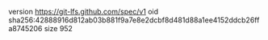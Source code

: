 version https://git-lfs.github.com/spec/v1
oid sha256:42888916d812ab03b881f9a7e8e2dcbf8d481d88a1ee4152ddcb26ffa8745206
size 952
